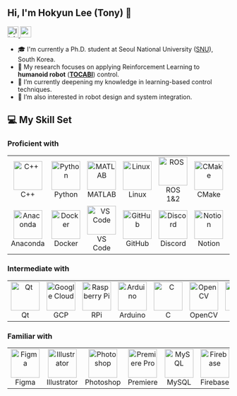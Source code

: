 ## Hi, I'm Hokyun Lee (Tony) 👋

<div align="left">
  <a href="https://www.linkedin.com/in/hokyun-lee/" target="_blank">
    <img src="https://img.shields.io/static/v1?message=LinkedIn&logo=linkedin&label=&color=0077B5&logoColor=white&labelColor=&style=for-the-badge" height="25" alt="linkedin logo"  />
  </a>
  <a href="https://www.youtube.com/@hkleetony" target="_blank">
    <img src="https://img.shields.io/static/v1?message=Youtube&logo=youtube&label=&color=FF0000&logoColor=white&labelColor=&style=for-the-badge" height="25" alt="youtube logo"  />
  </a>
</div>

- 🎓 I'm currently a Ph.D. student at Seoul National University ([SNU](https://en.snu.ac.kr/)), South Korea.
- 🔭 My research focuses on applying Reinforcement Learning to **humanoid robot** ([**TOCABI**](https://github.com/saga0619/dyros_tocabi_v2)) control. 
- 🌱 I’m currently deepening my knowledge in learning-based control techniques.
- 🤔 I’m also interested in robot design and system integration.

## 💻 My Skill Set

### Proficient with
<table align="center">
<tr>
<td align="center" width="96">
<img src="https://skillicons.dev/icons?i=cpp" width="65" height="65" alt="C++" />
<br>C++
</td>
<td align="center" width="96">
<img src="https://skillicons.dev/icons?i=py" width="65" height="65" alt="Python" />
<br>Python
</td>
<td align="center" width="96">
<img src="https://skillicons.dev/icons?i=matlab" width="65" height="65" alt="MATLAB" />
<br>MATLAB
</td>
<td align="center" width="96">
<img src="https://skillicons.dev/icons?i=linux" width="65" height="65" alt="Linux" />
<br>Linux
</td>
<td align="center" width="96">
<img src="https://skillicons.dev/icons?i=ros" width="65" height="65" alt="ROS" />
<br>ROS 1&2
</td>
<td align="center" width="96">
<img src="https://skillicons.dev/icons?i=cmake" width="65" height="65" alt="CMake" />
<br>CMake
</td>
<td align="center" width="96">
<img src="https://skillicons.dev/icons?i=pytorch" width="65" height="65" alt="PyTorch" />
<br>PyTorch
</td>
<td align="center" width="96">
<img src="https://cdn.jsdelivr.net/gh/devicons/devicon/icons/numpy/numpy-original.svg" width="65" height="65" alt="Numpy" />
<br>Numpy
</td>
</tr>
<tr>
<td align="center" width="96">
<img src="https://skillicons.dev/icons?i=anaconda" width="65" height="65" alt="Anaconda" />
<br>Anaconda
</td>
<td align="center" width="96">
<img src="https://skillicons.dev/icons?i=docker" width="65" height="65" alt="Docker" />
<br>Docker
</td>
<td align="center" width="96">
<img src="https://skillicons.dev/icons?i=vscode" width="65" height="65" alt="VS Code" />
<br>VS Code
</td>
<td align="center" width="96">
<img src="https://skillicons.dev/icons?i=github" width="65" height="65" alt="GitHub" />
<br>GitHub
</td>
<td align="center" width="96">
<img src="https://skillicons.dev/icons?i=discord" width="65" height="65" alt="Discord" />
<br>Discord
</td>
<td align="center" width="96">
<img src="https://skillicons.dev/icons?i=notion" width="65" height="65" alt="Notion" />
<br>Notion
</td>
<td align="center" width="96">
<img src="https://cdn.jsdelivr.net/gh/devicons/devicon/icons/slack/slack-original.svg" width="65" height="65" alt="Slack" />
<br>Slack
</td>
<td align="center" width="96">
</td>
</tr>
</table>

### Intermediate with
<table align="center">
<tr>
<td align="center" width="96">
<img src="https://skillicons.dev/icons?i=qt" width="65" height="65" alt="Qt" />
<br>Qt
</td>
<td align="center" width="96">
<img src="https://skillicons.dev/icons?i=gcp" width="65" height="65" alt="Google Cloud" />
<br>GCP
</td>
<td align="center" width="96">
<img src="https://skillicons.dev/icons?i=raspberrypi" width="65" height="65" alt="Raspberry Pi" />
<br>RPi
</td>
<td align="center" width="96">
<img src="https://skillicons.dev/icons?i=arduino" width="65" height="65" alt="Arduino" />
<br>Arduino
</td>
<td align="center" width="96">
<img src="https://skillicons.dev/icons?i=c" width="65" height="65" alt="C" />
<br>C
</td>
<td align="center" width="96">
<img src="https://skillicons.dev/icons?i=opencv" width="65" height="65" alt="OpenCV" />
<br>OpenCV
</td>
<td align="center" width="96">
<img src="https://skillicons.dev/icons?i=r" width="65" height="65" alt="R" />
<br>R
</td>
<td align="center" width="96">
<img src="https://cdn.jsdelivr.net/gh/devicons/devicon/icons/labview/labview-original.svg" width="65" height="65" alt="LabVIEW" />
<br>LabVIEW
</td>
</tr>
</table>

### Familiar with
<table align="center">
<tr>
<td align="center" width="96">
<img src="https://skillicons.dev/icons?i=figma" width="65" height="65" alt="Figma" />
<br>Figma
</td>
<td align="center" width="96">
<img src="https://skillicons.dev/icons?i=ai" width="65" height="65" alt="Illustrator" />
<br>Illustrator
</td>
<td align="center" width="96">
<img src="https://skillicons.dev/icons?i=ps" width="65" height="65" alt="Photoshop" />
<br>Photoshop
</td>
<td align="center" width="96">
<img src="https://skillicons.dev/icons?i=pr" width="65" height="65" alt="Premiere Pro" />
<br>Premiere
</td>
<td align="center" width="96">
<img src="https://skillicons.dev/icons?i=mysql" width="65" height="65" alt="MySQL" />
<br>MySQL
</td>
<td align="center" width="96">
<img src="https://skillicons.dev/icons?i=firebase" width="65" height="65" alt="Firebase" />
<br>Firebase
</td>
<td align="center" width="96">
</td>
<td align="center" width="96">
</td>
</tr>
</table>

###


<!--
**Hokyun-Lee/Hokyun-Lee** is a ✨ _special_ ✨ repository because its `README.md` (this file) appears on your GitHub profile.

Here are some ideas to get you started:

- 🔭 I’m currently working on ...
- 🌱 I’m currently learning ...
- 👯 I’m looking to collaborate on ...
- 🤔 I’m looking for help with ...
- 💬 Ask me about ...
- 📫 How to reach me: ...
- 😄 Pronouns: ...
- ⚡ Fun fact: ...
-->
